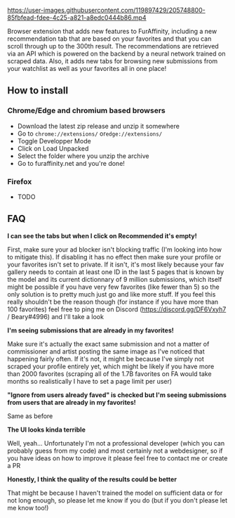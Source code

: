 https://user-images.githubusercontent.com/119897429/205748800-85fbfead-fdee-4c25-a821-a8edc0444b86.mp4

Browser extension that adds new features to FurAffinity, including a new recommendation tab that are based on your favorites and that you can scroll through up to the 300th result. The recommendations are retrieved via an API which is powered on the backend by a neural network trained on scraped data. Also, it adds new tabs for browsing new submissions from your watchlist as well as your favorites all in one place!

## How to install



### Chrome/Edge and chromium based browsers

 - Download the latest zip release and unzip it somewhere
 - Go to `chrome://extensions/`  or`edge://extensions/`
 - Toggle Developper Mode
 - Click on Load Unpacked
 - Select the folder where you unzip the archive
 - Go to furaffinity.net and you're done!
### Firefox
 - TODO

## FAQ

**I can see the tabs but when I click on Recommended it's empty!** 

First, make sure your ad blocker isn't blocking traffic (I'm looking into how to mitigate this). If disabling it has no effect then make sure your profile or your favorites isn't set to private. If it isn't, it's most likely because your fav gallery needs to contain at least one ID in the last 5 pages that is known by the model and its current dictionnary of 9 million submissions, which itself might be possible if you have very few favorites (like fewer than 5) so the only solution is to pretty much just go and like more stuff. If you feel this really shouldn't be the reason though (for instance if you have more than 100 favorites) feel free to ping me on Discord (https://discord.gg/DF6Vxyh7 / Beary#4996) and I'll take a look 

**I'm seeing submissions that are already in my favorites!**

Make sure it's actually the exact same submission and not a matter of commissioner and artist posting the same image as I've noticed that happening fairly often. If it's not, it might be because I've simply not scraped your profile entirely yet, which might be likely if you have more than 2000 favorites (scraping all of the 1.7B favorites on FA would take months so realistically I have to set a page limit per user) 

**"Ignore from users already faved" is checked but I'm seeing submissions from users that are already in my favorites!** 

Same as before 

**The UI looks kinda terrible**

Well, yeah... Unfortunately I'm not a professional developer (which you can probably guess from my code) and most certainly not a webdesigner, so if you have ideas on how to improve it please feel free to contact me or create a PR

**Honestly, I think the quality of the results could be better** 

That might be because I haven't trained the model on sufficient data or for not long enough, so please let me know if you do (but if you don't please let me know too!)
